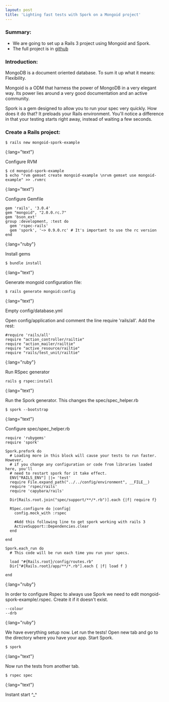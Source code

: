 ```yaml
---
layout: post
title: 'Lighting fast tests with Spork on a Mongoid project'
---                                                                          
```



### Summary:

* We are going to set up a Rails 3 project using Mongoid and Spork.
* The full project is in [github](https://github.com/Nerian/Mongoid-spork-Rails-app-example 'github')

### Introduction:

MongoDB is a document oriented database. To sum it up what it means: Flexibility. 

Mongoid is a ODM that harness the power of MongoDB in a very elegant way. Its power lies around a very good documentation and an active community.

Spork is a gem designed to allow you to run your spec very quickly. How does it do that? It preloads your Rails environment. You'll notice a difference in that your testing starts right away, instead of waiting a few seconds.

### Create a Rails project:
                               

	$ rails new mongoid-spork-example
{:lang="text"}                                                                                   

Configure RVM       

	$ cd mongoid-spork-example
	$ echo "rvm gemset create mongoid-example \nrvm gemset use mongoid-example" >> .rvmrc
{:lang="text"}
                    
Configure Gemfile      
           
	gem 'rails', '3.0.4'                                                     
	gem "mongoid", "2.0.0.rc.7"
	gem 'bson_ext'
	group :development, :test do
	  gem 'rspec-rails'
	  gem 'spork', '~> 0.9.0.rc' # It's important to use the rc version 
	end              
{:lang="ruby"}
               
Install gems

	$ bundle install       
{:lang="text"}

Generate mongoid configuration file:

	$ rails generate mongoid:config
{:lang="text"}

Empty config/database.yml

Open config/application and comment the line require 'rails/all'. Add the rest:

	#require 'rails/all' 
	require "action_controller/railtie"
	require "action_mailer/railtie"
	require "active_resource/railtie"
	require "rails/test_unit/railtie"  
{:lang="ruby"}
      
Run RSpec generator

	rails g rspec:install
{:lang="text"}

Run the Spork generator. This changes the spec/spec_helper.rb

	$ spork --bootstrap          
{:lang="text"}

Configure spec/spec_helper.rb
            
	require 'rubygems'
	require 'spork'

	Spork.prefork do
	  # Loading more in this block will cause your tests to run faster. However,
	  # if you change any configuration or code from libraries loaded here, you'll
	  # need to restart spork for it take effect.
	  ENV["RAILS_ENV"] ||= 'test'
	  require File.expand_path("../../config/environment", __FILE__)
	  require 'rspec/rails'     
	  require 'capybara/rails'
  
	  Dir[Rails.root.join("spec/support/**/*.rb")].each {|f| require f}

	  RSpec.configure do |config|
	    config.mock_with :rspec    

	    #Add this following line to get spork working with rails 3
	    ActiveSupport::Dependencies.clear
	  end

	end

	Spork.each_run do
	  # This code will be run each time you run your specs.

	  load "#{Rails.root}/config/routes.rb"
	  Dir["#{Rails.root}/app/**/*.rb"].each { |f| load f }

	end           
{:lang="ruby"}                

In order to configure Rspec to always use Spork we need to edit mongoid-spork-example/.rspec. Create it if it doesn't exist.

	--colour
	--drb
{:lang="ruby"}
                    
We have everything setup now. Let run the tests! Open new tab and go to the directory where you have your app. Start Spork.            

	$ spork
{:lang="text"}
  
Now run the tests from another tab.

	$ rspec spec 
{:lang="text"}

Instant start ^_^

